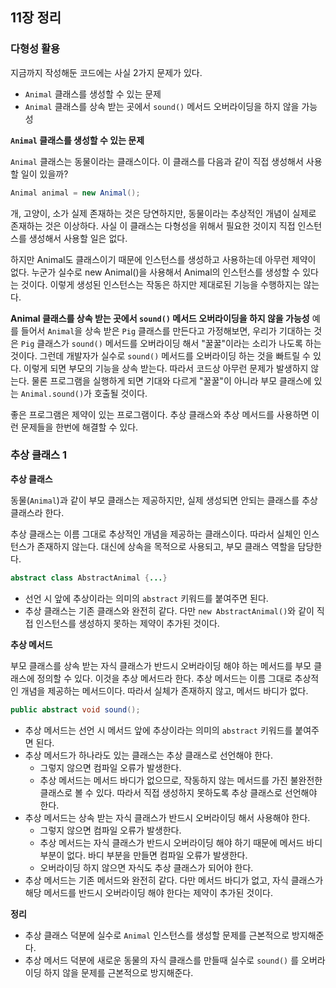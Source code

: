## 11장 정리

### 다형성 활용
지금까지 작성해둔 코드에는 사실 2가지 문제가 있다.
- `Animal` 클래스를 생성할 수 있는 문제
- `Animal` 클래스를 상속 받는 곳에서 `sound()` 메서드 오버라이딩을 하지 않을 가능성


**`Animal` 클래스를 생성할 수 있는 문제**

`Animal` 클래스는 동물이라는 클래스이다. 이 클래스를 다음과 같이 직접 생성해서 사용할 일이 있을까?

```java
Animal animal = new Animal();
```
개, 고양이, 소가 실제 존재하는 것은 당연하지만, 동물이라는 추상적인 개념이 실제로 존재하는 것은 이상하다. 사실 이 클래스는 다형성을 위해서 필요한 것이지 직접 인스턴스를 생성해서 사용할 일은 없다.

하지만 Animal도 클래스이기 때문에 인스턴스를 생성하고 사용하는데 아무런 제약이 없다. 누군가 실수로 new Animal()을 사용해서 Animal의 인스턴스를 생성할 수 있다는 것이다. 이렇게 생성된 인스턴스는 작동은 하지만 제대로된 기능을 수행하지는 않는다.

**Animal 클래스를 상속 받는 곳에서 `sound()` 메서드 오버라이딩을 하지 않을 가능성**
예를 들어서 `Animal`을 상속 받은 `Pig` 클래스를 만든다고 가정해보면, 우리가 기대하는 것은 `Pig` 클래스가 `sound()` 메서드를 오버라이딩 해서 "꿀꿀"이라는 소리가 나도록 하는 것이다. 그런데 개발자가 실수로 `sound()` 메서드를 오버라이딩 하는 것을 빠트릴 수 있다. 이렇게 되면 부모의 기능을 상속 받는다. 따라서 코드상 아무런 문제가 발생하지 않는다. 물론 프로그램을 실행하게 되면 기대와 다르게 "꿀꿀"이 아니라 부모 클래스에 있는 `Animal.sound()`가 호출될 것이다.

좋은 프로그램은 제약이 있는 프로그램이다. 추상 클래스와 추상 메서드를 사용하면 이런 문제들을 한번에 해결할 수 있다.


### 추상 클래스 1
**추상 클래스**

동물(`Animal`)과 같이 부모 클래스는 제공하지만, 실제 생성되면 안되는 클래스를 추상 클래스라 한다.

추상 클래스는 이름 그대로 추상적인 개념을 제공하는 클래스이다. 따라서 실체인 인스턴스가 존재하지 않는다. 대신에 상속을 목적으로 사용되고, 부모 클래스 역할을 담당한다.

```java
abstract class AbstractAnimal {...}
```
- 선언 시 앞에 추상이라는 의미의 `abstract` 키워드를 붙여주면 된다.
- 추상 클래스는 기존 클래스와 완전히 같다. 다만 `new AbstractAnimal()`와 같이 직접 인스턴스를 생성하지 못하는 제약이 추가된 것이다.


**추상 메서드**

부모 클래스를 상속 받는 자식 클래스가 반드시 오버라이딩 해야 하는 메서드를 부모 클래스에 정의할 수 있다. 이것을 추상 메서드라 한다. 추상 메서드는 이름 그대로 추상적인 개념을 제공하는 메서드이다. 따라서 실체가 존재하지 않고, 메서드 바디가 없다.
```java
public abstract void sound();
```
- 추상 메서드는 선언 시 메서드 앞에 추상이라는 의미의 `abstract` 키워드를 붙여주면 된다.
- 추상 메서드가 하나라도 있는 클래스는 추상 클래스로 선언해야 한다.
    - 그렇지 않으면 컴파일 오류가 발생한다.
    - 추상 메서드는 메서드 바디가 없으므로, 작동하지 않는 메서드를 가진 불완전한 클래스로 볼 수 있다. 따라서 직접 생성하지 못하도록 추상 클래스로 선언해야 한다.
- 추상 메서드는 상속 받는 자식 클래스가 반드시 오버라이딩 해서 사용해야 한다.
    - 그렇지 않으면 컴파일 오류가 발생한다.
    - 추상 메서드는 자식 클래스가 반드시 오버라이딩 해야 하기 때문에 메서드 바디 부분이 없다. 바디 부분을 만들면 컴파일 오류가 발생한다.
    - 오버라이딩 하지 않으면 자식도 추상 클래스가 되어야 한다.
- 추상 메서드는 기존 메서드와 완전히 같다. 다만 메서드 바디가 없고, 자식 클래스가 해당 메서드를 반드시 오버라이딩 해야 한다는 제약이 추가된 것이다.

**정리**

- 추상 클래스 덕분에 실수로 `Animal` 인스턴스를 생성할 문제를 근본적으로 방지해준다.
- 추상 메서드 덕분에 새로운 동물의 자식 클래스를 만들때 실수로 `sound()` 를 오버라이딩 하지 않을 문제를 근본적으로 방지해준다.